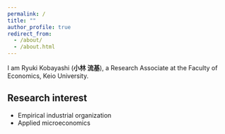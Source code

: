 ```yaml
---
permalink: /
title: ""
author_profile: true
redirect_from: 
  - /about/
  - /about.html
---
```


I am Ryuki Kobayashi (**小林 流基**), a Research Associate at the Faculty of Economics, Keio University.

## Research interest
* Empirical industrial organization
* Applied microeconomics